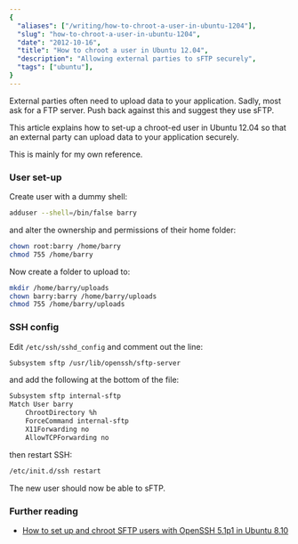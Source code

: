 ```yaml
---
{
  "aliases": ["/writing/how-to-chroot-a-user-in-ubuntu-1204"],
  "slug": "how-to-chroot-a-user-in-ubuntu-1204",
  "date": "2012-10-16",
  "title": "How to chroot a user in Ubuntu 12.04",
  "description": "Allowing external parties to sFTP securely",
  "tags": ["ubuntu"],
}
---
```


External parties often need to upload data to your application. Sadly, most ask
for a FTP server. Push back against this and suggest they use sFTP.

This article explains how to set-up a chroot-ed user in Ubuntu 12.04 so that an
external party can upload data to your application securely.

This is mainly for my own reference.

### User set-up

Create user with a dummy shell:

```bash
adduser --shell=/bin/false barry
```

and alter the ownership and permissions of their home folder:

```bash
chown root:barry /home/barry
chmod 755 /home/barry
```

Now create a folder to upload to:

```bash
mkdir /home/barry/uploads
chown barry:barry /home/barry/uploads
chmod 755 /home/barry/uploads
```

### SSH config

Edit `/etc/ssh/sshd_config` and comment out the line:

```bash
Subsystem sftp /usr/lib/openssh/sftp-server
```

and add the following at the bottom of the file:

```bash
Subsystem sftp internal-sftp
Match User barry
    ChrootDirectory %h
    ForceCommand internal-sftp
    X11Forwarding no
    AllowTCPForwarding no
```

then restart SSH:

```bash
/etc/init.d/ssh restart
```

The new user should now be able to sFTP.

### Further reading

- [How to set up and chroot SFTP users with OpenSSH 5.1p1 in Ubuntu 8.10](http://www.ericstockwell.com/?p=54)
